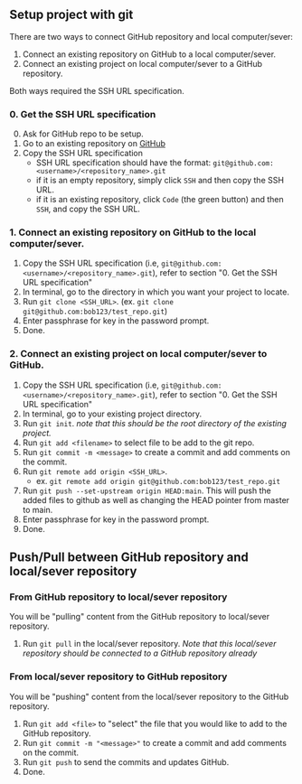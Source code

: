 ## Setup project with git
There are two ways to connect GitHub repository and local computer/sever:
1. Connect an existing repository on GitHub to a local computer/sever.
2. Connect an existing project on local computer/sever to a GitHub repository.

Both ways required the SSH URL specification.

### 0. Get the SSH URL specification
0. Ask for GitHub repo to be setup.
1. Go to an existing repository on [GitHub](https://github.com/)
2. Copy the SSH URL specification
    - SSH URL specification should have the format: `git@github.com:<username>/<repository_name>.git`
    - if it is an empty repository, simply click `SSH` and then copy the SSH URL.
    - if it is an existing repository, click `Code` (the green button) and then `SSH`, and copy the SSH URL.

### 1. Connect an existing repository on GitHub to the local computer/sever.
1. Copy the SSH URL specification (i.e, `git@github.com:<username>/<repository_name>.git`), refer to section "0. Get the SSH URL specification"
3. In terminal, go to the directory in which you want your project to locate.
4. Run `git clone <SSH_URL>`. (ex. `git clone git@github.com:bob123/test_repo.git`)
5. Enter passphrase for key in the password prompt.
6. Done.

### 2. Connect an existing project on local computer/sever to GitHub.
1. Copy the SSH URL specification (i.e, `git@github.com:<username>/<repository_name>.git`), refer to section "0. Get the SSH URL specification"
2. In terminal, go to your existing project directory.
3. Run `git init`. *note that this should be the root directory of the existing project.*
4. Run `git add <filename>` to select file to be add to the git repo.
5. Run `git commit -m <message>` to create a commit and add comments on the commit.
6. Run `git remote add origin <SSH_URL>`.
    - ex. `git remote add origin git@github.com:bob123/test_repo.git`
7. Run `git push --set-upstream origin HEAD:main`. This will push the added files to github as well as changing the HEAD pointer from master to main.
8. Enter passphrase for key in the password prompt.
9. Done.


## Push/Pull between GitHub repository and local/sever repository

### From GitHub repository to local/sever repository
You will be "pulling" content from the GitHub repository to local/sever repository.
1. Run `git pull` in the local/sever repository. *Note that this local/sever repository should be connected to a GitHub repository already*

### From local/sever repository to GitHub repository
You will be "pushing" content from the local/sever repository to the GitHub repository.
1. Run `git add <file>` to "select" the file that you would like to add to the GitHub repository.
2. Run `git commit -m "<message>"` to create a commit and add comments on the commit.
3. Run `git push` to send the commits and updates GitHub.
4. Done.
